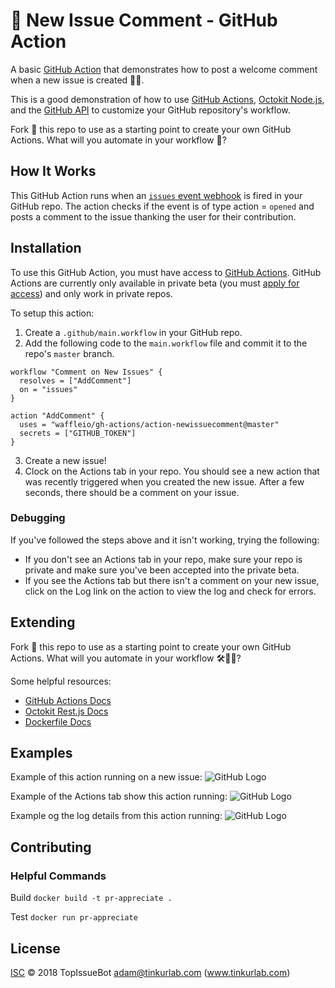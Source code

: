 # 📣 New Issue Comment - GitHub Action

A basic [GitHub Action](https://github.com/features/actions) that demonstrates how to post a welcome comment when a new issue is created 📝🎉. 

This is a good demonstration of how to use [GitHub Actions](https://github.com/features/actions), [Octokit Node.js](https://github.com/octokit/rest.js), and the [GitHub API](https://developer.github.com/v3/) to customize your GitHub repository's workflow.  

Fork 🍴 this repo to use as a starting point to create your own GitHub Actions.  What will you automate in your workflow 🤖?

## How It Works

This GitHub Action runs when an [`issues` event webhook](https://developer.github.com/v3/activity/events/types/#issuesevent) is fired in your GitHub repo.  The action checks if the event is of type action = `opened` and posts a comment to the issue thanking the user for their contribution.  

## Installation

To use this GitHub Action, you must have access to [GitHub Actions](https://github.com/features/actions).  GitHub Actions are currently only available in private beta (you must [apply for access](https://github.com/features/actions)) and only work in private repos.

To setup this action:
1. Create a `.github/main.workflow` in your GitHub repo.
2. Add the following code to the `main.workflow` file and commit it to the repo's `master` branch.
```
workflow "Comment on New Issues" {
  resolves = ["AddComment"]
  on = "issues"
}

action "AddComment" {
  uses = "waffleio/gh-actions/action-newissuecomment@master"
  secrets = ["GITHUB_TOKEN"]
}
```
3. Create a new issue!  
4. Clock on the Actions tab in your repo.  You should see a new action that was recently triggered when you created the new issue.  After a few seconds, there should be a comment on your issue.

### Debugging
If you've followed the steps above and it isn't working, trying the following:
* If you don't see an Actions tab in your repo, make sure your repo is private and make sure you've been accepted into the private beta.
* If you see the Actions tab but there isn't a comment on your new issue, click on the Log link on the action to view the log and check for errors.

## Extending

Fork 🍴 this repo to use as a starting point to create your own GitHub Actions.  What will you automate in your workflow 🛠🤖💪?

Some helpful resources:
* [GitHub Actions Docs](https://developer.github.com/actions/)
* [Octokit Rest.js Docs](https://octokit.github.io/rest.js/#api-Issues-createComment)
* [Dockerfile Docs](https://docs.docker.com/engine/reference/builder/)

## Examples

Example of this action running on a new issue:
![GitHub Logo](/docs/action_example.png)

Example of the Actions tab show this action running:
![GitHub Logo](/docs/actions_tab.png)

Example og the log details from this action running:
![GitHub Logo](/docs/action_debug.png)

## Contributing

### Helpful Commands
Build
`docker build -t pr-appreciate .`

Test
`docker run pr-appreciate`

## License

[ISC](LICENSE) © 2018 TopIssueBot <adam@tinkurlab.com> (www.tinkurlab.com)